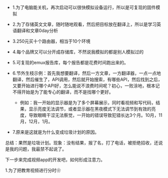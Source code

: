 - 1.为了电脑能关机，再次启动可以很快模拟设备运行，所以是可复现的固件模拟

- 2.为了存储英文文章，随时随地观看，然后把目标放在翻译上，所以是学习英语翻译和文章0day分析

- 3.250元买十个路由器，相当于10个环境

- 4.每个品牌又可以分开成存储库，不然说我模拟的都是别人模拟过的

- 5.可复现的emux报告库，每个报告都是花费时间跑出来的。

- 6.节外生枝示例：首先我想要翻译，然后一方文章，一方翻译器，一点一点地翻译，然后催生了，API调用，然后就开始搜索，有哪些API，然后找到之后，又要开始进行哪个API好，怎么能说不浪费时间呢？初心，一败涂地，根本记不得开始是为了能专心的翻译，而不是找哪个更好。

  - 例如：我一开始的显示器是为了多个屏幕展示，同时看视频和写代码，结果，显示亮度无法调节，或者显示器在黑夜模式下无法调节到有效的亮度，导致眼睛干涩无法察觉，一开始的错误导致犯错长达3个月。10月，11月，12月，1月。

- 7.原来是这就是为什么变成垃圾计划的原因。

总结：果然是垃圾计划。现象：没有结果，报了名，打了电话，被拒绝招收，还说是我的问题，我最禁不起说了。

下一步来完成视频app的开发吧，如何形成注意力。

1.为了把教育视频进行分时❀

